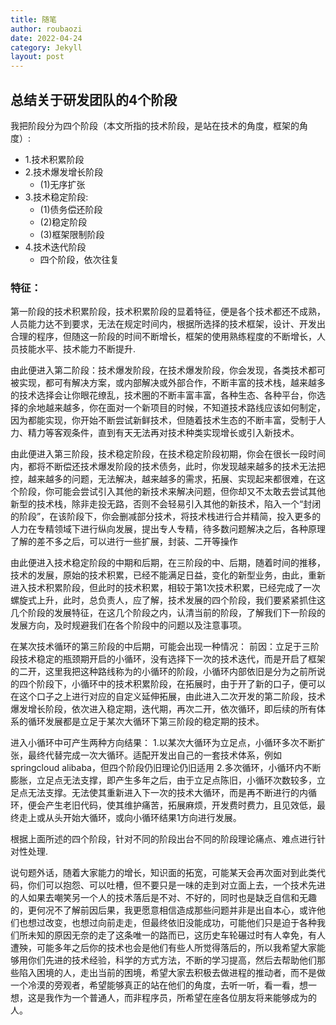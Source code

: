 ```yaml
---
title: 随笔
author: roubaozi
date: 2022-04-24
category: Jekyll
layout: post
---
```


总结关于研发团队的4个阶段
-------------
我把阶段分为四个阶段（本文所指的技术阶段，是站在技术的角度，框架的角度）:
- 1.技术积累阶段
- 2.技术爆发增长阶段
  - (1)无序扩张
- 3.技术稳定阶段:
  - (1)债务偿还阶段
  - (2)稳定阶段
  - (3)框架限制阶段
- 4.技术迭代阶段 
  - 四个阶段，依次往复
### 特征：
第一阶段的技术积累阶段，技术积累阶段的显着特征，便是各个技术都还不成熟，人员能力达不到要求，无法在规定时间内，根据所选择的技术框架，设计、开发出合理的程序，但随这一阶段的时间不断增长，框架的使用熟练程度的不断增长，人员技能水平、技术能力不断提升.

由此便进入第二阶段：技术爆发阶段，在技术爆发阶段，你会发现，各类技术都可被实现，都可有解决方案，或内部解决或外部合作，不断丰富的技术栈，越来越多的技术选择会让你眼花缭乱，技术圈的不断丰富丰富，各种生态、各种平台，你选择的余地越来越多，你在面对一个新项目的时候，不知道技术路线应该如何制定，因为都能实现，你开始不断尝试新鲜技术，但随着技术生态的不断丰富，受制于人力、精力等客观条件，直到有天无法再对技术种类实现增长或引入新技术。

由此便进入第三阶段，技术稳定阶段，在技术稳定阶段初期，你会在很长一段时间内，都将不断偿还技术爆发阶段的技术债务，此时，你发现越来越多的技术无法把控，越来越多的问题，无法解决，越来越多的需求，拓展、实现起来都很难，在这个阶段，你可能会尝试引入其他的新技术来解决问题，但你却又不太敢去尝试其他新型的技术栈，除非走投无路，否则不会轻易引入其他的新技术，陷入一个“封闭的阶段”，在该阶段下，你会删减部分技术，将技术栈进行合并精简，投入更多的人力在专精领域下进行纵向发展，提出专人专精，待多数问题解决之后，各种原理了解的差不多之后，可以进行一些扩展，封装、二开等操作

由此便进入技术稳定阶段的中期和后期，在三阶段的中、后期，随着时间的推移，技术的发展，原始的技术积累，已经不能满足日益，变化的新型业务，由此，重新进入技术积累阶段，但此时的技术积累，相较于第1次技术积累，已经完成了一次螺旋式上升，此时，总负责人，应了解，技术发展的四个阶段，我们要紧紧抓住这几个阶段的发展特征，在这几个阶段之内，认清当前的阶段，了解我们下一阶段的发展方向，及时规避我们在各个阶段中的问题以及注意事项。

在某次技术循环的第三阶段的中后期，可能会出现一种情况：
前因：立足于三阶段技术稳定的瓶颈期开启的小循环，没有选择下一次的技术迭代，而是开启了框架的二开，这里我把这种路线称为的小循环的阶段，小循环内部依旧是分为之前所说的四个阶段下，小循环中的技术积累阶段，在拓展时，由于开了新的口子，便可以在这个口子之上进行对应的自定义延伸拓展，由此进入二次开发的第二阶段，技术爆发增长阶段，依次进入稳定期，迭代期，再次二开，依次循环，即后续的所有体系的循环发展都是立足于某次大循环下第三阶段的稳定期的技术。

进入小循环中可产生两种方向结果：
1.以某次大循环为立足点，小循环多次不断扩张，最终代替完成一次大循环。适配开发出自己的一套技术体系，例如springcloud alibaba，但四个阶段仍旧理论仍旧适用
2.多次循环，小循环内不断膨胀，立足点无法支撑，即产生多年之后，由于立足点陈旧，小循环次数较多，立足点无法支撑。无法使其重新进入下一次的技术大循环，而是再不断进行的内循环，便会产生老旧代码，使其维护痛苦，拓展麻烦，开发费时费力，且见效低，最终走上或从头开始大循环，或向小循环结果1方向进行发展。

根据上面所述的四个阶段，针对不同的阶段出台不同的阶段理论痛点、难点进行针对性处理.

说句题外话，随着大家能力的增长，知识面的拓宽，可能某天会再次面对到此类代码，你们可以抱怨、可以吐槽，但不要只是一味的走到对立面上去，一个技术先进的人如果去嘲笑另一个人的技术落后是不对、不好的，同时也是缺乏自信和无趣的，更何况不了解前因后果，我更愿意相信造成那些问题并非是出自本心，或许他们也想过改变，也想过向前走走，但最终依旧没能成功，可能他们只是迫于各种我们所未知的原因无奈的走了这条唯一的路而已，这历史车轮碾过时有人幸免，有人遭殃，可能多年之后你的技术也会是他们有些人所觉得落后的，所以我希望大家能够用你们先进的技术经验，科学的方式方法，不断的学习提高，然后去帮助他们那些陷入困境的人，走出当前的困境，希望大家去积极去做进程的推动者，而不是做一个冷漠的旁观者，希望能够真正的站在他们的角度，去听一听，看一看，想一想，这是我作为一个普通人，而非程序员，所希望在座各位朋友将来能够成为的人。









